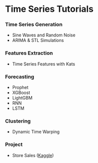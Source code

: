 # Time Series Tutorials

### Time Series Generation
* Sine Waves and Random Noise
* ARIMA & STL Simulations 

### Features Extraction
* Time Series Features with Kats

### Forecasting
* Prophet
* XGBoost
* LightGBM
* RNN
* LSTM

### Clustering
* Dynamic Time Warping

### Project
* Store Sales ([Kaggle](https://www.kaggle.com/competitions/store-sales-time-series-forecasting/overview))
